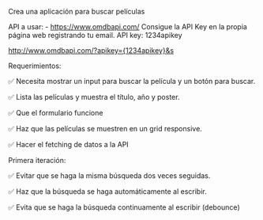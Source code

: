 Crea una aplicación para buscar películas

API a usar: - https://www.omdbapi.com/ Consigue la API Key en la propia página web registrando tu email.
API key: 1234apikey

http://www.omdbapi.com/?apikey={1234apikey}&s

Requerimientos:

✅ Necesita mostrar un input para buscar la película y un botón para buscar.

✅ Lista las películas y muestra el título, año y poster.

✅ Que el formulario funcione

✅ Haz que las películas se muestren en un grid responsive.

✅ Hacer el fetching de datos a la API

Primera iteración:

✅ Evitar que se haga la misma búsqueda dos veces seguidas.

✅ Haz que la búsqueda se haga automáticamente al escribir.

✅ Evita que se haga la búsqueda continuamente al escribir (debounce)
